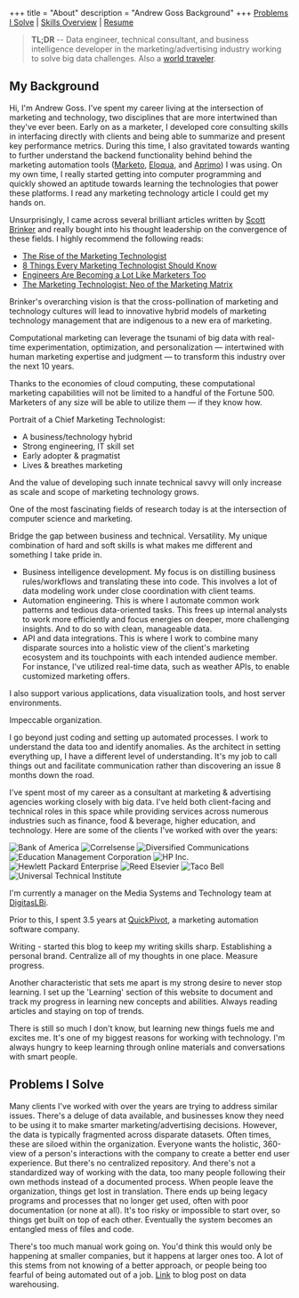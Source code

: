 +++
title = "About"
description = "Andrew Goss Background"
+++
[Problems I Solve](#problems_i_solve) | [Skills Overview](/skills) | [Resume](/resume)

> <b>TL;DR</b> -- Data engineer, technical consultant, and business intelligence developer in the marketing/advertising industry working to solve big data challenges. Also a <a href="/travel">world traveler</a>.

<!--Blog post ideas:
- Building my first virtual machine (Ubuntu)
- Why I started programming in Go (server side language)
- Website iterations I went through (templates, Google App Engine, Wordpress, etc.)
- Why it is important to have a web presence as a developer
- Why you should talk to recruiters, even when you're not looking for a new job. https://www.linkedin.com/pulse/5-reasons-you-should-talk-recruiters-kerry-stano-ciejek
- Why starting a blog/personal website has been hard for me (no one cares what I have to say?). Important to have 'home base' for personal brand and put thoughts, learnings down as I navigate my career.
	"I think the 'About' page of any website is the most important one, yet it's also the one that is the hardest to write. I've looked at tons of these pages on personal websites over the years. Like any writing piece, you need to start with something compelling to convince the person viewing the content to keep reading. Don't want to be self-aggrandizing."
- Twitter API authentication for Go
- Coding practice sites
- The need to come up with a design before starting development (eliminating communication gaps with business team) 
- Top travel photos (my favorites)-->

## My Background

Hi, I'm Andrew Goss. I've spent my career living at the intersection of marketing and technology, two disciplines that are more intertwined than they've ever been. Early on as a marketer,  I developed core consulting skills in interfacing directly with clients and being able to summarize and present key performance metrics. During this time, I also gravitated towards wanting to further understand the backend functionality behind behind the marketing automation tools (<a href="https://www.marketo.com" target="_blank">Marketo</a>, <a href="https://www.oracle.com/marketingcloud/products/cross-channel/marketing-to-businesses.html" target="_blank">Eloqua</a>, and <a href="http://marketing.teradata.com" target="_blank">Aprimo</a>) I was using. On my own time, I really started getting into computer programming and quickly showed an aptitude towards learning the technologies that power these platforms. I read any marketing technology article I could get my hands on.

Unsurprisingly, I came across several brilliant articles written by <a href="http://chiefmartec.com/about" target="_blank">Scott Brinker</a> and really bought into his thought leadership on the convergence of these fields. I highly recommend the following reads:

* <a href="http://chiefmartec.com/2010/04/rise-of-the-marketing-technologist" target="_blank">The Rise of the Marketing Technologist</a>
* <a href="http://chiefmartec.com/2011/01/8-things-every-marketing-technologist-should-know" target="_blank">8 Things Every Marketing Technologist Should Know</a>
* <a href="http://chiefmartec.com/2012/05/engineers-are-becoming-a-lot-like-marketers-too" target="_blank">Engineers Are Becoming a Lot Like Marketers Too</a>
* <a href="http://chiefmartec.com/2013/12/marketing-technologist-neo-marketing-matrix" target="_blank">The Marketing Technologist: Neo of the Marketing Matrix</a>

Brinker's overarching vision is that the cross-pollination of marketing and technology cultures will lead to innovative hybrid models of marketing technology management that are indigenous to a new era of marketing.

Computational marketing can leverage the tsunami of big data with real-time experimentation, optimization, and personalization — intertwined with human marketing expertise and judgment — to transform this industry over the next 10 years.

Thanks to the economies of cloud computing, these computational marketing capabilities will not be limited to a handful of the Fortune 500. Marketers of any size will be able to utilize them — if they know how.

Portrait of a Chief Marketing Technologist:

* A business/technology hybrid
* Strong engineering, IT skill set
* Early adopter & pragmatist
* Lives & breathes marketing

And the value of developing such innate technical savvy will only increase as scale and scope of marketing technology grows.

One of the most fascinating fields of research today is at the intersection of computer science and marketing. 

Bridge the gap between business and technical. Versatility. My unique combination of hard and soft skills is what makes me different and something I take pride in.

* Business intelligence development. My focus is on distilling business rules/workflows and translating these into code. This involves a lot of data modeling work under close coordination with client teams.
* Automation engineering. This is where I automate common work patterns and tedious data-oriented tasks. This frees up internal analysts to work more efficiently and focus energies on deeper, more challenging insights. And to do so with clean, manageable data.
* API and data integrations. This is where I work to combine many disparate sources into a holistic view of the client's marketing ecosystem and its touchpoints with each intended audience member. For instance, I've utilized real-time data, such as weather APIs, to enable customized marketing offers. 

I also support various applications, data visualization tools, and host server environments.

Impeccable organization.

I go beyond just coding and setting up automated processes. I work to understand the data too and identify anomalies. As the architect in setting everything up, I have a different level of understanding. It's my job to call things out and facilitate communication rather than discovering an issue 8 months down the road.

I've spent most of my career as a consultant at marketing & advertising agencies working closely with big data. I've held both client-facing and technical roles in this space while providing services across numerous industries such as finance, food & beverage, higher education, and technology. Here are some of the clients I've worked with over the years:

![Bank of America](/img/BoA_logo.png "Bank of America")
![Correlsense](/img/Correlsense_logo.png "Correlsense")
![Diversified Communications](/img/DBC_logo.png "Diversified Communications")
![Education Management Corporation](/img/EDMC_logo.png "Education Management Corporation")
![HP Inc.](/img/HP_logo.png "HP Inc.")
![Hewlett Packard Enterprise](/img/HPE_logo.png "Hewlett Packard Enterprise")
![Reed Elsevier](/img/Reed_Elsevier_logo.png "Reed Elsevier")
![Taco Bell](/img/TB_logo.png "Taco Bell")
![Universal Technical Institute](/img/UTI_logo.jpg "Universal Technical Institute")

I'm currently a manager on the Media Systems and Technology team at <a href="http://www.digitaslbi.com/us" target="_blank">DigitasLBi</a>.

Prior to this, I spent 3.5 years at <a href="http://www.quickpivot.com" target="_blank">QuickPivot</a>, a marketing automation software company.

Writing - started this blog to keep my writing skills sharp. Establishing a personal brand. Centralize all of my thoughts in one place. Measure progress.

Another characteristic that sets me apart is my strong desire to never stop learning. I set up the 'Learning' section of this website to document and track my progress in learning new concepts and abilities. Always reading articles and staying on top of trends.

There is still so much I don't know, but learning new things fuels me and excites me. It's one of my biggest reasons for working with technology. I'm always hungry to keep learning through online materials and conversations with smart people.

## <a name="problems_i_solve"></a>Problems I Solve

Many clients I've worked with over the years are trying to address similar issues. There's a deluge of data available, and businesses know they need to be using it to make smarter marketing/advertising decisions. However, the data is typically fragmented across disparate datasets. Often times, these are siloed within the organization. Everyone wants the holistic, 360-view of a person's interactions with the company to create a better end user experience. But there's no centralized repository. And there's not a standardized way of working with the data, too many people following their own methods instead of a documented process. When people leave the organization, things get lost in translation. There ends up being legacy programs and processes that no longer get used, often with poor documentation (or none at all). It's too risky or impossible to start over, so things get built on top of each other. Eventually the system becomes an entangled mess of files and code.

There's too much manual work going on. You'd think this would only be happening at smaller companies, but it happens at larger ones too. A lot of this stems from not knowing of a better approach, or people being too fearful of being automated out of a job. <a href="https://www.oreilly.com/ideas/insightful-applications-the-next-inflection-in-big-data" target="_blank">Link</a> to blog post on data warehousing.